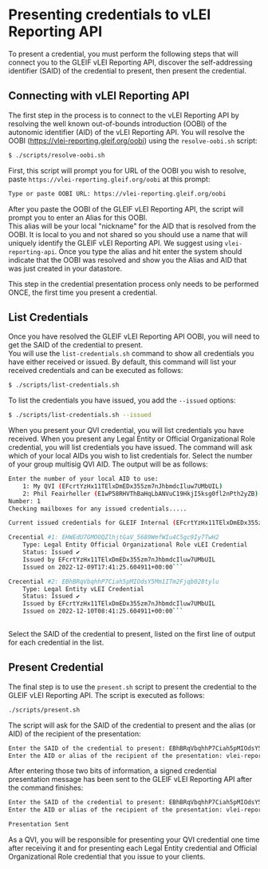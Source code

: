 
# Presenting credentials to vLEI Reporting API

To present a credential, you must perform the following steps that will connect you to the GLEIF vLEI Reporting API, discover
the self-addressing identifier (SAID) of the credential to present, then present the credential.  

## Connecting with vLEI Reporting API

The first step in the process is to connect to the vLEI Reporting API by resolving the well known out-of-bounds
introduction (OOBI) of the autonomic identifier (AID) of the vLEI Reporting API.  You will resolve the OOBI
(https://vlei-reporting.gleif.org/oobi) using the `resolve-oobi.sh` script:


```bash
$ ./scripts/resolve-oobi.sh
```

First, this script will prompt you for URL of the OOBI you wish to resolve, paste `https://vlei-reporting.gleif.org/oobi`
at this prompt:

```bash
Type or paste OOBI URL: https://vlei-reporting.gleif.org/oobi
```

After you paste the OOBI of the GLEIF vLEI Reporting API, the script will prompt you to enter an Alias for this OOBI.  
This alias will be your local "nickname" for the AID that is resolved from the OOBI.  It is local to you and not shared 
so you should use a name that will uniquely identify the GLEIF vLEI Reporting API.  We suggest using `vlei-reporting-api`.
Once you type the alias and hit enter the system should indicate that the OOBI was resolved and show you the Alias and AID
that was just created in your datastore.

This step in the credential presentation process only needs to be performed ONCE, the first time you present a credential.

## List Credentials
Once you have resolved the GLEIF vLEI Reporting API OOBI, you will need to get the SAID of the credential to present.  
You will use the `list-credentials.sh` command to show all credentials you have either received or issued.  By default, 
this command will list your received credentials and can be executed as follows:

```bash
$ ./scripts/list-credentials.sh
```

To list the credentials you have issued, you add the `--issued` options:

```bash
$ ./scripts/list-credentials.sh --issued
```

When you present your QVI credential, you will list credentials you have received.  When you present any Legal Entity or 
Official Organizational Role credential, you will list credentials you have issued.  The command will ask which of your
local AIDs you wish to list credentials for.  Select the number of your group multisig QVI AID.  The output will be as follows:

```bash
Enter the number of your local AID to use:
	1: My QVI (EFcrtYzHx11TElxDmEDx355zm7nJhbmdcIluw7UMbUIL)
	2: Phil Feairheller (EIwP58RHVThBaHqLbANVuC19HkjI5ksg0fl2nPth2yZB)
Number: 1
Checking mailboxes for any issued credentials.....

Current issued credentials for GLEIF Internal (EFcrtYzHx11TElxDmEDx355zm7nJhbmdcIluw7UMbUIL):

Crecential #1: EHWEdU7GMOOQZlhjtGaV_5689WmfWIu4C5gc9Iy7TwH2
    Type: Legal Entity Official Organizational Role vLEI Credential
    Status: Issued ✔
    Issued by EFcrtYzHx11TElxDmEDx355zm7nJhbmdcIluw7UMbUIL
    Issued on 2022-12-09T17:41:25.604911+00:00```

Crecential #2: EBhBRqVbqhhP7Ciah5pMIOdsY5Mm1ITm2Fjqb028tylu
    Type: Legal Entity vLEI Credential
    Status: Issued ✔
    Issued by EFcrtYzHx11TElxDmEDx355zm7nJhbmdcIluw7UMbUIL
    Issued on 2022-12-10T08:41:25.604911+00:00```
    
```

Select the SAID of the credential to present, listed on the first line of output for each credential in the list.

## Present Credential
The final step is to use the `present.sh` script to present the credential to the GLEIF vLEI Reporting API.  The script is
executed as follows:

```bash
./scripts/present.sh
```

The script will ask for the SAID of the credential to present and the alias (or AID) of the recipient of the presentation:

```bash
Enter the SAID of the credential to present: EBhBRqVbqhhP7Ciah5pMIOdsY5Mm1ITm2Fjqb028tylu
Enter the AID or alias of the recipient of the presentation: vlei-reporting-api
```

After entering those two bits of information, a signed credential presentation message has been sent to the GLEIF vLEI Reporting
API after the command finishes:

```bash
Enter the SAID of the credential to present: EBhBRqVbqhhP7Ciah5pMIOdsY5Mm1ITm2Fjqb028tylu
Enter the AID or alias of the recipient of the presentation: vlei-reporting-api

Presentation Sent
```


As a QVI, you will be responsible for presenting your QVI credential one time after receiving it and for presenting
each Legal Entity credential and Official Organizational Role credential that you issue to your clients.


